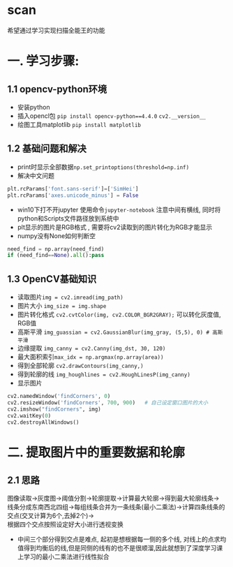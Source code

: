# scan
希望通过学习实现扫描全能王的功能

# 一. 学习步骤:
## 1.1 opencv-python环境
- 安装python
- 插入opencl包 `pip install opencv-python==4.4.0`
`cv2.__version__`
- 绘图工具matplotlib `pip install matplotlib`

## 1.2 基础问题和解决
- print时显示全部数据`np.set_printoptions(threshold=np.inf)`
- 解决中文问题
```python
plt.rcParams['font.sans-serif']=['SimHei']
plt.rcParams['axes.unicode_minus'] = False
```
- win10下打不开jupyter 使用命令`jupyter-notebook` 注意中间有横线, 同时将python和Scripts文件路径放到系统中
- plt显示的图片是RGB格式 , 需要将cv2读取到的图片转化为RGB才能显示
- numpy没有None如何判断空 
```python
need_find = np.array(need_find)
if (need_find==None).all():pass
```
## 1.3 OpenCV基础知识
- 读取图片`img = cv2.imread(img_path) `
- 图片大小 `img_size = img.shape`
- 图片转化格式 `cv2.cvtColor(img, cv2.COLOR_BGR2GRAY);` 可以转化灰度值, RGB值
- 高斯平滑 `img_guassian = cv2.GaussianBlur(img_gray, (5,5), 0) # 高斯平滑`
- 边缘提取 `img_canny = cv2.Canny(img_dst, 30, 120) `
- 最大面积索引`max_idx = np.argmax(np.array(area))`
- 得到全部轮廓 `cv2.drawContours(img_canny,)`
- 得到轮廓的线 `img_houghlines = cv2.HoughLinesP(img_canny)`
- 显示图片
```python
cv2.namedWindow('findCorners', 0)    
cv2.resizeWindow('findCorners', 700, 900)   # 自己设定窗口图片的大小
cv2.imshow("findCorners", img)
cv2.waitKey(0)
cv2.destroyAllWindows()
```

# 二. 提取图片中的重要数据和轮廓
## 2.1 思路
图像读取->灰度图->阈值分割->轮廓提取->计算最大轮廓->得到最大轮廓线条->
线条分成东南西北四组->每组线条合并为一条线条(最小二乘法)->计算四条线条的交点(交叉计算为6个,去掉2个)->   
根据四个交点按照设定好大小进行透视变换
- 中间三个部分得到交点是难点, 起初是想根据每一侧的多个线, 对线上的点求均值得到均衡后的线,但是同侧的线有的也不是很顺溜,因此就想到了深度学习课上学习的最小二乘法进行线性拟合

















